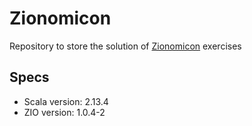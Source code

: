 # Zionomicon

Repository to store the solution of [Zionomicon](https://www.zionomicon.com/) exercises

## Specs

- Scala version: 2.13.4
- ZIO version: 1.0.4-2
